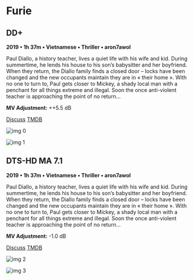 # Furie

## DD+

**2019 • 1h 37m • Vietnamese • Thriller • aron7awol**

Paul Diallo, a history teacher, lives a quiet life with his wife and kid. During summertime, he lends his house to his son’s babysitter and her boyfriend. When they return, the Diallo family finds a closed door – locks have been changed and the new occupants maintain they are in « their home ». With no one to turn to, Paul gets closer to Mickey, a shady local man with a penchant for all things extreme and illegal. Soon the once anti-violent teacher is approaching the point of no return…

**MV Adjustment:** ++5.5 dB

[Discuss](https://www.avsforum.com/threads/bass-eq-for-filtered-movies.2995212/post-58567996)  [TMDB](622654)

![img 0](https://i.imgur.com/rhGv4x8.jpg)

![img 1](https://i.imgur.com/U6n7Zr2.png)

## DTS-HD MA 7.1

**2019 • 1h 37m • Vietnamese • Thriller • aron7awol**

Paul Diallo, a history teacher, lives a quiet life with his wife and kid. During summertime, he lends his house to his son’s babysitter and her boyfriend. When they return, the Diallo family finds a closed door – locks have been changed and the new occupants maintain they are in « their home ». With no one to turn to, Paul gets closer to Mickey, a shady local man with a penchant for all things extreme and illegal. Soon the once anti-violent teacher is approaching the point of no return…

**MV Adjustment:** -1.0 dB

[Discuss](https://www.avsforum.com/threads/bass-eq-for-filtered-movies.2995212/post-58567996)  [TMDB](622654)

![img 2](https://i.imgur.com/iV2kFaP.jpg)

![img 3](https://i.imgur.com/Pchu9gp.png)

